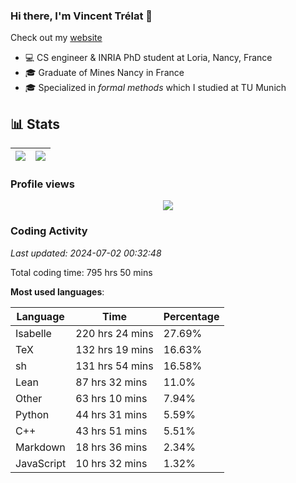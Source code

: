 ### Hi there, I'm Vincent Trélat 👋

Check out my [website](https://vtrelat.github.io)

-   💻 CS engineer & INRIA PhD student at Loria, Nancy, France
-   🎓 Graduate of Mines Nancy in France
-   🎓 Specialized in _formal methods_ which I studied at TU Munich

## 📊 **Stats**

| <img align="center" src="https://readme-stats.clckblog.space/api?username=VTrelat&show_icons=true&include_all_commits=true&theme=tokyonight&hide_border=true" /> | <img align="center" src="https://readme-stats.clckblog.space/api/top-langs/?username=VTrelat&layout=compact&theme=tokyonight&hide_border=true" /> |
| ---------------------------------------------------------------------------------------------------------------------------------------------------------------- | ------------------------------------------------------------------------------------------------------------------------------------------------- |

### Profile views

<p align="center">
 <img src="https://profile-counter.glitch.me/VTrelat/count.svg" />
</p>

<!--automations-->
### Coding Activity
_Last updated: 2024-07-02 00:32:48_

Total coding time: 795 hrs 50 mins

**Most used languages**:

| Language | Time | Percentage |
| ------------- | ------------- | ------------- |
| Isabelle | 220 hrs 24 mins | 27.69% |
| TeX | 132 hrs 19 mins | 16.63% |
| sh | 131 hrs 54 mins | 16.58% |
| Lean | 87 hrs 32 mins | 11.0% |
| Other | 63 hrs 10 mins | 7.94% |
| Python | 44 hrs 31 mins | 5.59% |
| C++ | 43 hrs 51 mins | 5.51% |
| Markdown | 18 hrs 36 mins | 2.34% |
| JavaScript | 10 hrs 32 mins | 1.32% |


